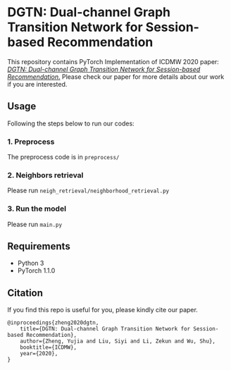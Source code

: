 # DGTN: Dual-channel Graph Transition Network for Session-based Recommendation
This repository contains PyTorch Implementation of ICDMW 2020 paper: [*DGTN: Dual-channel Graph Transition Network for Session-based Recommendation*.](https://arxiv.org/abs/2009.10002)
Please check our paper for more details about our work if you are interested. 

## Usage
Following the steps below to run our codes:

###  1. Preprocess

The preprocess code is in `preprocess/`

###  2. Neighbors retrieval

Please run `neigh_retrieval/neighborhood_retrieval.py`

### 3. Run the model

Please run `main.py`

## Requirements
+ Python 3
+ PyTorch 1.1.0

## Citation
If you find this repo is useful for you, please kindly cite our paper.
```
@inproceedings{zheng2020dgtn,
    title={DGTN: Dual-channel Graph Transition Network for Session-based Recommendation},
    author={Zheng, Yujia and Liu, Siyi and Li, Zekun and Wu, Shu},
    booktitle={ICDMW},
    year={2020},
}
```
